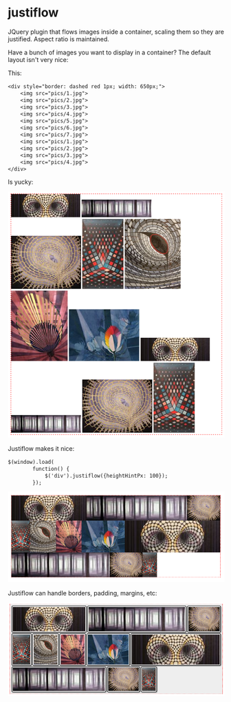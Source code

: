 justiflow
=========

JQuery plugin that flows images inside a container, scaling them so they are justified.  Aspect ratio is maintained.

Have a bunch of images you want to display in a container?  The default layout isn't very nice:

This:

    <div style="border: dashed red 1px; width: 650px;">
        <img src="pics/1.jpg">
        <img src="pics/2.jpg">
        <img src="pics/3.jpg">
        <img src="pics/4.jpg">
        <img src="pics/5.jpg">
        <img src="pics/6.jpg">
        <img src="pics/7.jpg">
        <img src="pics/1.jpg">
        <img src="pics/2.jpg">
        <img src="pics/3.jpg">
        <img src="pics/4.jpg">
    </div>

Is yucky:

![Yuck](/docs/yuck.png)

Justiflow makes it nice:

    $(window).load(
            function() { 
                $('div').justiflow({heightHintPx: 100});
            });
        
![Nice](/docs/nice.png)

Justiflow can handle borders, padding, margins, etc:

![Nice](/docs/fancy.png)

    
